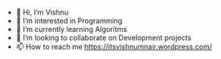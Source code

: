 - 👋 Hi, I’m Vishnu
- 👀 I’m interested in Programming
- 🌱 I’m currently learning Algoritms
- 💞️ I’m looking to collaborate on Development projects
- 📫 How to reach me https://itsvishnumnair.wordpress.com/

<!---
Vishnu-M-Codes/Vishnu-M-Codes is a ✨ special ✨ repository because its `README.md` (this file) appears on your GitHub profile.
You can click the Preview link to take a look at your changes.
--->
